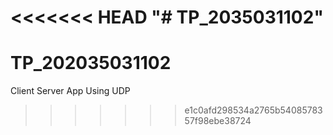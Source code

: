 <<<<<<< HEAD
"# TP_2035031102"  
=======
# TP_202035031102
Client Server App Using UDP
>>>>>>> e1c0afd298534a2765b5408578357f98ebe38724
